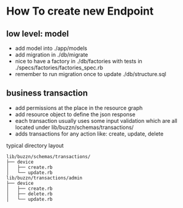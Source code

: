 # How To create new Endpoint

## low level: model

* add model into ./app/models
* add migration in ./db/migrate
* nice to have a factory in ./db/factories with tests in ./specs/factories/factories_spec.rb
* remember to run migration once to update ./db/structure.sql

## business transaction

* add permissions at the place in the resource graph
* add resource object to define the json response
* each transaction usually uses some input validation which are all located under lib/buzzn/schemas/transactions/
* adds transactions for any action like: create, update, delete

typical directory layout
```
lib/buzzn/schemas/transactions/
├── device
│   ├── create.rb
│   └── update.rb
lib/buzzn/transactions/admin
├── device
│   ├── create.rb
│   ├── delete.rb
│   └── update.rb
```
